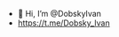 - 👋 Hi, I’m @DobskyIvan 
- https://t.me/Dobsky_Ivan

<!---
DobskyIvan/DobskyIvan is a ✨ special ✨ repository because its `README.md` (this file) appears on your GitHub profile.
You can click the Preview link to take a look at your changes.
--->
